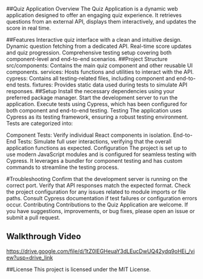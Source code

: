 ##Quiz Application
Overview
The Quiz Application is a dynamic web application designed to offer an engaging quiz experience. It retrieves questions from an external API, displays them interactively, and updates the score in real time.

##Features
Interactive quiz interface with a clean and intuitive design.
Dynamic question fetching from a dedicated API.
Real-time score updates and quiz progression.
Comprehensive testing setup covering both component-level and end-to-end scenarios.
##Project Structure
src/components: Contains the main quiz component and other reusable UI components.
services: Hosts functions and utilities to interact with the API.
cypress: Contains all testing-related files, including component and end-to-end tests.
fixtures: Provides static data used during tests to simulate API responses.
##Setup
Install the necessary dependencies using your preferred package manager.
Start the development server to run the application.
Execute tests using Cypress, which has been configured for both component and end-to-end testing.
Testing
The application uses Cypress as its testing framework, ensuring a robust testing environment. Tests are categorized into:

Component Tests: Verify individual React components in isolation.
End-to-End Tests: Simulate full user interactions, verifying that the overall application functions as expected.
Configuration
The project is set up to use modern JavaScript modules and is configured for seamless testing with Cypress. It leverages a bundler for component testing and has custom commands to streamline the testing process.

#Troubleshooting
Confirm that the development server is running on the correct port.
Verify that API responses match the expected format.
Check the project configuration for any issues related to module imports or file paths.
Consult Cypress documentation if test failures or configuration errors occur.
Contributing
Contributions to the Quiz Application are welcome. If you have suggestions, improvements, or bug fixes, please open an issue or submit a pull request.

## Walkthrough Video
https://drive.google.com/file/d/1tZ0lEGHeuaY3dLEucDwUQ42ydq9oHEj_/view?usp=drive_link

##License
This project is licensed under the MIT License.
